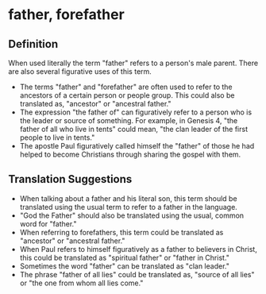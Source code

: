 # father, forefather

## Definition

When used literally the term "father" refers to a person's male parent. There are also several figurative uses of this term.

* The terms "father" and "forefather" are often used to refer to the ancestors of a certain person or people group. This could also be translated as, "ancestor" or "ancestral father."
* The expression "the father of" can figuratively refer to a person who is the leader or source of something. For example, in Genesis 4, "the father of all who live in tents" could mean, "the clan leader of the first people to live in tents."
* The apostle Paul figuratively called himself the "father" of those he had helped to become Christians through sharing the gospel with them.


## Translation Suggestions



* When talking about a father and his literal son, this term should be translated using the usual term to refer to a father in the language.
* "God the Father" should also be translated using the usual, common word for "father."
* When referring to forefathers, this term could be translated as "ancestor" or "ancestral father."
* When Paul refers to himself figuratively as a father to believers in Christ, this could be translated as "spiritual father" or "father in Christ."
* Sometimes the word "father" can be translated as "clan leader."
* The phrase "father of all lies" could be translated as, "source of all lies" or "the one from whom all lies come."